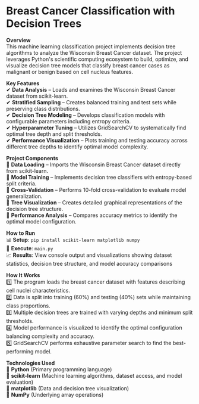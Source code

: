 # **Breast Cancer Classification with Decision Trees**

**Overview**  
This machine learning classification project implements decision tree algorithms to analyze the Wisconsin Breast Cancer dataset. The project leverages Python's scientific computing ecosystem to build, optimize, and visualize decision tree models that classify breast cancer cases as malignant or benign based on cell nucleus features.

**Key Features**  
✔ **Data Analysis** – Loads and examines the Wisconsin Breast Cancer dataset from scikit-learn.  
✔ **Stratified Sampling** – Creates balanced training and test sets while preserving class distributions.  
✔ **Decision Tree Modeling** – Develops classification models with configurable parameters including entropy criteria.  
✔ **Hyperparameter Tuning** – Utilizes GridSearchCV to systematically find optimal tree depth and split thresholds.  
✔ **Performance Visualization** – Plots training and testing accuracy across different tree depths to identify optimal model complexity.

**Project Components**  
📌 **Data Loading** – Imports the Wisconsin Breast Cancer dataset directly from scikit-learn.  
📌 **Model Training** – Implements decision tree classifiers with entropy-based split criteria.  
📌 **Cross-Validation** – Performs 10-fold cross-validation to evaluate model generalization.  
📌 **Tree Visualization** – Creates detailed graphical representations of the decision tree structure.  
📌 **Performance Analysis** – Compares accuracy metrics to identify the optimal model configuration.

**How to Run**  
📊 **Setup**: `pip install scikit-learn matplotlib numpy`  
🚀 **Execute**: `main.py`  
📈 **Results**: View console output and visualizations showing dataset statistics, decision tree structure, and model accuracy comparisons

**How It Works**  
1️⃣ The program loads the breast cancer dataset with features describing cell nuclei characteristics.  
2️⃣ Data is split into training (60%) and testing (40%) sets while maintaining class proportions.  
3️⃣ Multiple decision trees are trained with varying depths and minimum split thresholds.  
4️⃣ Model performance is visualized to identify the optimal configuration balancing complexity and accuracy.  
5️⃣ GridSearchCV performs exhaustive parameter search to find the best-performing model.

**Technologies Used**  
🔹 **Python** (Primary programming language)  
🔹 **scikit-learn** (Machine learning algorithms, dataset access, and model evaluation)  
🔹 **matplotlib** (Data and decision tree visualization)  
🔹 **NumPy** (Underlying array operations)
